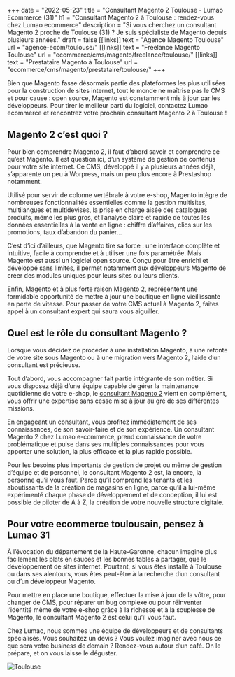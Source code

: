 +++
date = "2022-05-23"
title = "Consultant Magento 2 Toulouse - Lumao Ecommerce (31)"
h1 = "Consultant Magento 2 à Toulouse : rendez-vous chez Lumao ecommerce"
description = "Si vous cherchez un consultant Magento 2 proche de Toulouse (31) ?  Je suis spécialiste de Magento depuis plusieurs années."
draft = false
[[links]]
    text = "Agence Magento Toulouse"
    url = "agence-ecom/toulouse/"
[[links]]
    text = "Freelance Magento Toulouse"
    url = "ecommerce/cms/magento/freelance/toulouse/"
[[links]]
    text = "Prestataire Magento à Toulouse"
    url = "ecommerce/cms/magento/prestataire/toulouse/"
+++

Bien que Magento fasse désormais partie des plateformes les plus utilisées pour la construction de sites internet, tout le monde ne maîtrise pas le CMS et pour cause : open source, Magento est constamment mis à jour par les développeurs. Pour tirer le meilleur parti du logiciel, contactez Lumao ecommerce et rencontrez votre prochain consultant Magento 2 à Toulouse !

## Magento 2 c’est quoi ?

Pour bien comprendre Magento 2, il faut d’abord savoir et comprendre ce qu’est Magento. Il est question ici, d’un système de gestion de contenus pour votre site internet. Ce CMS, développé il y a plusieurs années déjà, s’apparente un peu à Worpress, mais un peu plus encore à Prestashop notamment.

Utilisé pour servir de colonne vertébrale à votre e-shop, Magento intègre de nombreuses fonctionnalités essentielles comme la gestion multisites, multilangues et multidevises, la prise en charge aisée des catalogues produits, même les plus gros, et l’analyse claire et rapide de toutes les données essentielles à la vente en ligne : chiffre d’affaires, clics sur les promotions, taux d’abandon du panier… 

C’est d’ici d’ailleurs, que Magento tire sa force : une interface complète et intuitive, facile à comprendre et à utiliser une fois paramétrée. Mais Magento est aussi un logiciel open source. Conçu pour être enrichi et développé sans limites, il permet notamment aux développeurs Magento de créer des modules uniques pour leurs sites ou leurs clients.

Enfin, Magento et à plus forte raison Magento 2, représentent une formidable opportunité de mettre à jour une boutique en ligne vieillissante en perte de vitesse. Pour passer de votre CMS actuel à Magento 2, faites appel à un consultant expert qui saura vous aiguiller.

## Quel est le rôle du consultant Magento ?

Lorsque vous décidez de procéder à une installation Magento, à une refonte de votre site sous Magento ou à une migration vers Magento 2, l’aide d’un consultant est précieuse.

Tout d’abord, vous accompagner fait partie intégrante de son métier. Si vous disposez déjà d’une équipe capable de gérer la maintenance quotidienne de votre e-shop, le [consultant Magento 2](/ecommerce/cms/magento/consultant/) vient en complément, vous offrir une expertise sans cesse mise à jour au gré de ses différentes missions.

En engageant un consultant, vous profitez immédiatement de ses connaissances, de son savoir-faire et de son expérience. Un consultant Magento 2 chez Lumao e-commerce, prend connaissance de votre problématique et puise dans ses multiples connaissances pour vous apporter une solution, la plus efficace et la plus rapide possible.

Pour les besoins plus importants de gestion de projet ou même de gestion d’équipe et de personnel, le consultant Magento 2 est, là encore, la personne qu’il vous faut. Parce qu’il comprend les tenants et les aboutissants de la création de magasins en ligne, parce qu’il a lui-même expérimenté chaque phase de développement et de conception, il lui est possible de piloter de A à Z, la création de votre nouvelle structure digitale.

## Pour votre ecommerce toulousain, pensez à Lumao 31

À l’évocation du département de la Haute-Garonne, chacun imagine plus facilement les plats en sauces et les bonnes tables à partager, que le développement de sites internet. Pourtant, si vous êtes installé à Toulouse ou dans ses alentours, vous êtes peut-être à la recherche d’un consultant ou d’un développeur Magento.

Pour mettre en place une boutique, effectuer la mise à jour de la vôtre, pour changer de CMS, pour réparer un bug complexe ou pour réinventer l’identité même de votre e-shop grâce à la richesse et à la souplesse de Magento, le consultant Magento 2 est celui qu’il vous faut.

Chez Lumao, nous sommes une équipe de développeurs et de consultants spécialisés. Vous souhaitez un devis ? Vous voulez imaginer avec nous ce que sera votre business de demain ? Rendez-vous autour d’un café. On le prépare, et on vous laisse le déguster.

<img class="animate zoomIn margin-auto" src="/images/ville/toulouse.jpg" alt="Toulouse" />
